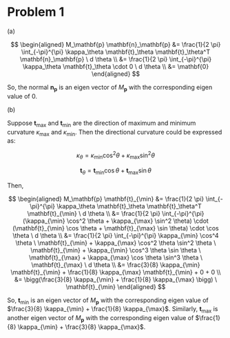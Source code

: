 # Problem 1
(a)

$$
\begin{aligned}
M_\mathbf{p} \mathbf{n}_\mathbf{p} &= \frac{1}{2 \pi} \int_{-\pi}^{\pi} \kappa_\theta \mathbf{t}_\theta \mathbf{t}_\theta^T \mathbf{n}_\mathbf{p} \ d \theta \\
&= \frac{1}{2 \pi} \int_{-\pi}^{\pi} \kappa_\theta \mathbf{t}_\theta \cdot 0 \ d \theta \\
&= \mathbf{0}
\end{aligned}
$$

So, the normal $\mathbf{n}_\mathbf{p}$ is an eigen vector of $M_\mathbf{p}$ with the corresponding eigen value of 0.

(b)

Suppose $\mathbf{t}_{\max}$ and $\mathbf{t}_{\min}$ are the direction of maximum and minimum curvature $\kappa_{\max}$ and $\kappa_{\min}$. Then the directional curvature could be expressed as:

$$
\kappa_\theta = \kappa_{\min} \cos^2 \theta + \kappa_{\max} \sin^2 \theta
$$

$$
\mathbf{t}_\theta = \mathbf{t}_{\min} \cos \theta + \mathbf{t}_{\max} \sin \theta
$$

Then, 

$$
\begin{aligned}
M_\mathbf{p} \mathbf{t}_{\min} &= \frac{1}{2 \pi} \int_{-\pi}^{\pi} \kappa_\theta \mathbf{t}_\theta \mathbf{t}_\theta^T \mathbf{t}_{\min} \ d \theta \\
&= \frac{1}{2 \pi} \int_{-\pi}^{\pi} (\kappa_{\min} \cos^2 \theta + \kappa_{\max} \sin^2 \theta) \cdot (\mathbf{t}_{\min} \cos \theta + \mathbf{t}_{\max} \sin \theta) \cdot \cos \theta \ d \theta \\
&= \frac{1}{2 \pi} \int_{-\pi}^{\pi} 
\kappa_{\min} \cos^4 \theta \ \mathbf{t}_{\min} +
\kappa_{\max} \cos^2 \theta \sin^2 \theta \ \mathbf{t}_{\min} +
\kappa_{\min} \cos^3 \theta \sin \theta \ \mathbf{t}_{\max} +
\kappa_{\max} \cos \theta \sin^3 \theta \ \mathbf{t}_{\max} \ d \theta \\
&= \frac{3}{8} \kappa_{\min} \mathbf{t}_{\min} + \frac{1}{8} \kappa_{\max} \mathbf{t}_{\min} + 0 + 0 \\
&= \bigg(\frac{3}{8} \kappa_{\min} + \frac{1}{8} \kappa_{\max} \bigg) \ \mathbf{t}_{\min}
\end{aligned}
$$

So, $\mathbf{t}_{\min}$ is an eigen vector of $M_\mathbf{p}$ with the corresponding eigen value of $\frac{3}{8} \kappa_{\min} + \frac{1}{8} \kappa_{\max}$. Similarly, $\mathbf{t}_{\max}$ is another eigen vector of $M_\mathbf{p}$ with the corresponding eigen value of $\frac{1}{8} \kappa_{\min} + \frac{3}{8} \kappa_{\max}$. 